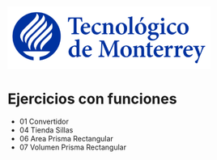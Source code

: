![Tec de Monterrey](images/logotecmty.png)
# Ejercicios con funciones

- 01 Convertidor
- 04 Tienda Sillas
- 06 Area Prisma Rectangular
- 07 Volumen Prisma Rectangular